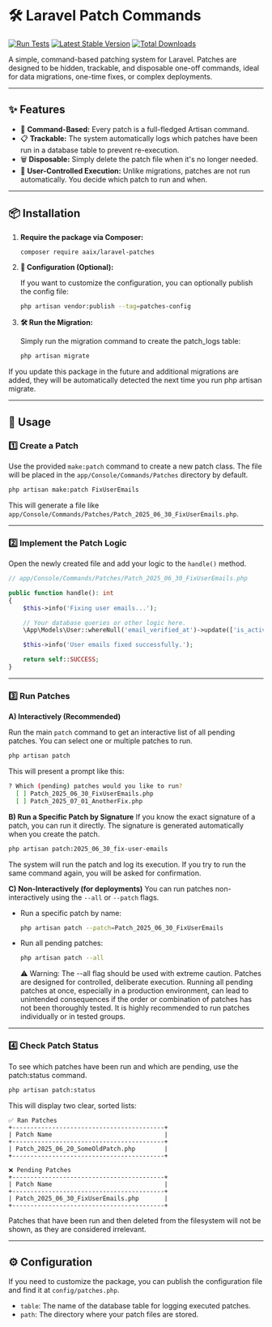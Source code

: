 # 🛠️ Laravel Patch Commands

[![Run Tests](https://github.com/jonaaix/laravel-patches/actions/workflows/run-tests.yml/badge.svg)](https://github.com/aaix/laravel-patches/actions/workflows/run-tests.yml)
[![Latest Stable Version](https://img.shields.io/packagist/v/aaix/laravel-patches.svg)](https://packagist.org/packages/aaix/laravel-patches)
[![Total Downloads](https://img.shields.io/packagist/dt/aaix/laravel-patches.svg)](https://packagist.org/packages/aaix/laravel-patches)

A simple, command-based patching system for Laravel. Patches are designed to be hidden, trackable, and disposable one-off
commands, ideal for data migrations, one-time fixes, or complex deployments.

---

## ✨ Features

* 🧩 **Command-Based:** Every patch is a full-fledged Artisan command.
* 📋 **Trackable:** The system automatically logs which patches have been run in a database table to prevent re-execution.
* 🗑️ **Disposable:** Simply delete the patch file when it's no longer needed.
* 🧠 **User-Controlled Execution:** Unlike migrations, patches are not run automatically. You decide which patch to run and when.

---

## 📦 Installation

1. **Require the package via Composer:**

   ```bash
   composer require aaix/laravel-patches
   ```

2. **📂 Configuration (Optional):**

   If you want to customize the configuration, you can optionally publish the config file:

   ```bash
   php artisan vendor:publish --tag=patches-config
   ```

3. **🛠️ Run the Migration:**

   Simply run the migration command to create the patch_logs table:

   ```bash
   php artisan migrate
   ```

If you update this package in the future and additional migrations are added, they will be automatically detected the next time
you run php artisan migrate.

---

## 🚀 Usage

### 1️⃣ Create a Patch

Use the provided `make:patch` command to create a new patch class. The file will be placed in the `app/Console/Commands/Patches`
directory by default.

```bash
php artisan make:patch FixUserEmails
```

This will generate a file like `app/Console/Commands/Patches/Patch_2025_06_30_FixUserEmails.php`.

---

### 2️⃣ Implement the Patch Logic

Open the newly created file and add your logic to the `handle()` method.

```php
// app/Console/Commands/Patches/Patch_2025_06_30_FixUserEmails.php

public function handle(): int
{
    $this->info('Fixing user emails...');

    // Your database queries or other logic here.
    \App\Models\User::whereNull('email_verified_at')->update(['is_active' => false]);

    $this->info('User emails fixed successfully.');

    return self::SUCCESS;
}
```

---

### 3️⃣ Run Patches

**A) Interactively (Recommended)**

Run the main `patch` command to get an interactive list of all pending patches. You can select one or multiple patches to run.

```bash
php artisan patch
```

This will present a prompt like this:

```bash
? Which (pending) patches would you like to run?
  [ ] Patch_2025_06_30_FixUserEmails.php
  [ ] Patch_2025_07_01_AnotherFix.php
```

**B) Run a Specific Patch by Signature**
If you know the exact signature of a patch, you can run it directly. The signature is generated automatically when you create the
patch.

```bash
php artisan patch:2025_06_30_fix-user-emails
```

The system will run the patch and log its execution. If you try to run the same command again, you will be asked for confirmation.

**C) Non-Interactively (for deployments)**
You can run patches non-interactively using the `--all` or `--patch` flags.

- Run a specific patch by name:
   ```bash
   php artisan patch --patch=Patch_2025_06_30_FixUserEmails
   ```
- Run all pending patches:
   ```bash
  php artisan patch --all
   ```
  ⚠️ Warning: The --all flag should be used with extreme caution. Patches are designed for controlled, deliberate execution.
  Running all pending patches at once, especially in a production environment, can lead to unintended consequences if the order or
  combination of patches has not been thoroughly tested. It is highly recommended to run patches individually or in tested groups.

---

### 4️⃣ Check Patch Status

To see which patches have been run and which are pending, use the patch:status command.

```bash
php artisan patch:status
```

This will display two clear, sorted lists:

```
✅ Ran Patches
+------------------------------------------+
| Patch Name                               |
+------------------------------------------+
| Patch_2025_06_20_SomeOldPatch.php        |
+------------------------------------------+

❌ Pending Patches
+------------------------------------------+
| Patch Name                               |
+------------------------------------------+
| Patch_2025_06_30_FixUserEmails.php       |
+------------------------------------------+
```

Patches that have been run and then deleted from the filesystem will not be shown, as they are considered irrelevant.

---

## ⚙️ Configuration

If you need to customize the package, you can publish the configuration file and find it at `config/patches.php`.

* `table`: The name of the database table for logging executed patches.
* `path`: The directory where your patch files are stored.
